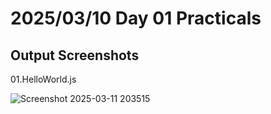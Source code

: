 # 2025/03/10 Day 01 Practicals
## Output Screenshots
01.HelloWorld.js

![Screenshot 2025-03-11 203515](https://github.com/user-attachments/assets/e12a9a53-b937-4e36-a007-c13e0aef0b09)



